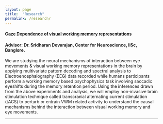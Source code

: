 ```yaml
---
layout: page
title:  "Research"
permalink: /research/
---
```


#### [__Gaze Dependence of visual working memory representations__]()
#### Advisor: Dr. Sridharan Devarajan, Center for Neuroscience, IISc, Banglore. 

We are studying the neural mechanisms of interaction between eye movements & visual working memory representations in the brain
by applying multivariate pattern decoding and spectral analysis to Electroencephalography (EEG) data recorded while humans participants
perform a working memory based psychophysics task involving saccadic eyeshifts during the memory retention period.
Using the inferences drawn from the above experiments and analysis, we will employ non-invasive brain stimulation technique called
transcranial alternating current stimulation (tACS) to perturb or entrain VWM related activity to understand the causal mechanisms behind the 
interaction between visual working memory and eye movements.  

----